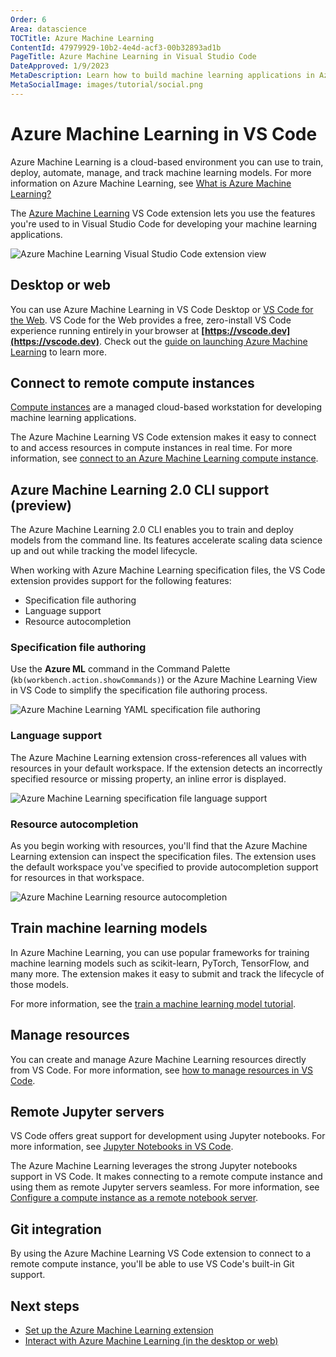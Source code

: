 ```yaml
---
Order: 6
Area: datascience
TOCTitle: Azure Machine Learning
ContentId: 47979929-10b2-4e4d-acf3-00b32893ad1b
PageTitle: Azure Machine Learning in Visual Studio Code
DateApproved: 1/9/2023
MetaDescription: Learn how to build machine learning applications in Azure Machine Learning using the Visual Studio Code extension
MetaSocialImage: images/tutorial/social.png
---
```


# Azure Machine Learning in VS Code

Azure Machine Learning is a cloud-based environment you can use to train, deploy, automate, manage, and track machine learning models. For more information on Azure Machine Learning, see [What is Azure Machine Learning?](https://learn.microsoft.com/azure/machine-learning/overview-what-is-azure-machine-learning)

The [Azure Machine Learning](https://marketplace.visualstudio.com/items?itemName=ms-toolsai.vscode-ai) VS Code extension lets you use the features you're used to in Visual Studio Code for developing your machine learning applications.

![Azure Machine Learning Visual Studio Code extension view](images/azure-machine-learning/azure-machine-learning-vscode-extension.png)

## Desktop or web

You can use Azure Machine Learning in VS Code Desktop or [VS Code for the Web](/docs/editor/vscode-web.md). VS Code for the Web provides a free, zero-install VS Code experience running entirely in your browser at **[https://vscode.dev](https://vscode.dev)**. Check out the [guide on launching Azure Machine Learning](https://learn.microsoft.com/en-us/azure/machine-learning/how-to-launch-vs-code-remote?view=azureml-api-2&tabs=vscode-web) to learn more.

## Connect to remote compute instances

[Compute instances](https://learn.microsoft.com/azure/machine-learning/concept-compute-instance) are a managed cloud-based workstation for developing machine learning applications.

The Azure Machine Learning VS Code extension makes it easy to connect to and access resources in compute instances in real time. For more information, see [connect to an Azure Machine Learning compute instance](https://learn.microsoft.com/azure/machine-learning/how-to-set-up-vs-code-remote?tabs=extension).

## Azure Machine Learning 2.0 CLI support (preview)

The Azure Machine Learning 2.0 CLI enables you to train and deploy models from the command line. Its features accelerate scaling data science up and out while tracking the model lifecycle.

When working with Azure Machine Learning specification files, the VS Code extension provides support for the following features:

- Specification file authoring
- Language support
- Resource autocompletion

### Specification file authoring

Use the **Azure ML** command in the Command Palette (`kb(workbench.action.showCommands)`) or the Azure Machine Learning View in VS Code to simplify the specification file authoring process.

![Azure Machine Learning YAML specification file authoring](images/azure-machine-learning/specification-file-authoring.gif)

### Language support

The Azure Machine Learning extension cross-references all values with resources in your default workspace. If the extension detects an incorrectly specified resource or missing property, an inline error is displayed.

![Azure Machine Learning specification file language support](images/azure-machine-learning/language-support.gif)

### Resource autocompletion

As you begin working with resources, you'll find that the Azure Machine Learning extension can inspect the specification files. The extension uses the default workspace you've specified to provide autocompletion support for resources in that workspace.

![Azure Machine Learning resource autocompletion](images/azure-machine-learning/resource-autocompletion.gif)

## Train machine learning models

In Azure Machine Learning, you can use popular frameworks for training machine learning models such as scikit-learn, PyTorch, TensorFlow, and many more. The extension makes it easy to submit and track the lifecycle of those models.

For more information, see the [train a machine learning model tutorial](https://learn.microsoft.com/azure/machine-learning/tutorial-train-deploy-image-classification-model-vscode).

## Manage resources

You can create and manage Azure Machine Learning resources directly from VS Code. For more information, see [how to manage resources in VS Code](https://learn.microsoft.com/azure/machine-learning/how-to-manage-resources-vscode).

## Remote Jupyter servers

VS Code offers great support for development using Jupyter notebooks. For more information, see [Jupyter Notebooks in VS Code](/docs/datascience/jupyter-notebooks.md).

The Azure Machine Learning leverages the strong Jupyter notebooks support in VS Code. It makes connecting to a remote compute instance and using them as remote Jupyter servers seamless. For more information, see [Configure a compute instance as a remote notebook server](https://learn.microsoft.com/azure/machine-learning/how-to-set-up-vs-code-remote?tabs=extension).

## Git integration

By using the Azure Machine Learning VS Code extension to connect to a remote compute instance, you'll be able to use VS Code's built-in Git support.

## Next steps

- [Set up the Azure Machine Learning extension](https://learn.microsoft.com/azure/machine-learning/how-to-setup-vs-code)
- [Interact with Azure Machine Learning (in the desktop or web)](https://learn.microsoft.com/en-us/azure/machine-learning/how-to-launch-vs-code-remote?view=azureml-api-2&tabs=vscode-web)